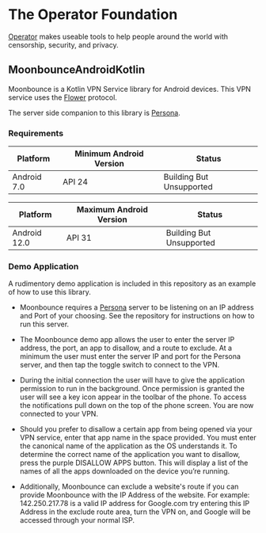 # The Operator Foundation

[Operator](https://operatorfoundation.org) makes useable tools to help people around the world with censorship, security, and privacy.

## MoonbounceAndroidKotlin
Moonbounce is a Kotlin VPN Service library for Android devices. This VPN service uses the [Flower](https://github.com/OperatorFoundation/FlowerAndroid.git) protocol.
 
The server side companion to this library is [Persona](https://github.com/OperatorFoundation/Persona.git).

### Requirements

| Platform | Minimum Android Version | Status |
| --- | --- | --- |
| Android 7.0 | API 24 | Building But Unsupported |

| Platform | Maximum Android Version | Status |
| --- | --- | --- |
| Android 12.0 | API 31 | Building But Unsupported |

### Demo Application

A rudimentory demo application is included in this repository as an example of how to use this library.

- Moonbounce requires a [Persona](https://github.com/OperatorFoundation/Persona.git) server to be listening on an IP address and Port of your choosing. See the repository for instructions on how to run this server.

- The Moonbounce demo app allows the user to enter the server IP address, the port, an app to disallow, and a route to exclude. At a minimum the user must enter the server IP and port for the Persona server, and then tap the toggle switch to connect to the VPN. 

- During the initial connection the user will have to give the application permission to run in the background. Once permission is granted the user will see a key icon appear in the toolbar of the phone. To access the notifications pull down on the top of the phone screen. You are now connected to your VPN.

- Should you prefer to disallow a certain app from being opened via your VPN service, enter that app name in the space provided. You must enter the canonical name of the application as the OS understands it. To determine the correct name of the application you want to disallow, press the purple DISALLOW APPS button. This will display a list of the names of all the apps downloaded on the device you’re running.

- Additionally, Moonbounce can exclude a website's route if you can provide Moonbounce with the IP Address of the website. For example: 142.250.217.78 is a valid IP address for Google.com try entering this IP Address in the exclude route area, turn the VPN on, and Google will be accessed through your normal ISP.
